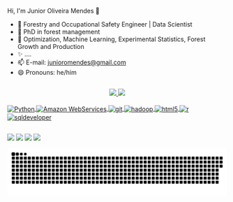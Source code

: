 Hi, I'm Junior Oliveira Mendes 👋

- 🔭 Forestry and Occupational Safety Engineer | Data Scientist
- 🌱 PhD in forest management
- 💬 Optimization, Machine Learning, Experimental Statistics, Forest Growth and Production
- ✨ ....
- 📫 E-mail: junioromendes@gmail.com
- 😄 Pronouns: he/him

##

<div align="center">
  <a href="https://github.com/junioromendes">
  <img height="180em" src="https://github-readme-stats.vercel.app/api?username=junioromendes&show_icons=true&theme=dracula&include_all_commits=true&count_private=true">
  <img height="170em" src="https://github-readme-stats.vercel.app/api/top-langs/?username=junioromendes&layout=compact&langs_count=7&theme=dracula">
</div>

<div style="display: inline_block"><br>
  <img align="center" alt="Python" height="30" width="40" src="https://cdn.jsdelivr.net/gh/devicons/devicon@latest/icons/python/python-original.svg">
  <img align="center" alt="Amazon WebServices" height="30" width="40" src="https://cdn.jsdelivr.net/gh/devicons/devicon@latest/icons/amazonwebservices/amazonwebservices-plain-wordmark.svg">
  <img align="center" alt="git" height="30" width="40" src="https://cdn.jsdelivr.net/gh/devicons/devicon@latest/icons/git/git-plain-wordmark.svg">
  <img align="center" alt="hadoop" height="30" width="40" src="https://cdn.jsdelivr.net/gh/devicons/devicon@latest/icons/hadoop/hadoop-original.svg">
  <img align="center" alt="html5" height="30" width="40" src="https://cdn.jsdelivr.net/gh/devicons/devicon@latest/icons/html5/html5-plain-wordmark.svg">
  <img align="center" alt="r" height="30" width="40" src="https://cdn.jsdelivr.net/gh/devicons/devicon@latest/icons/r/r-plain.svg">
  <img align="center" alt="sqldeveloper" height="30" width="40" src="https://cdn.jsdelivr.net/gh/devicons/devicon@latest/icons/sqldeveloper/sqldeveloper-original.svg">
</div>

##
  <div> 
  <a href="" target="_blank"><img src="https://img.shields.io/badge/YouTube-FF0000?style=for-the-badge&logo=youtube&logoColor=white" target="_blank"></a>
  <a href="" target="_blank"><img src="https://img.shields.io/badge/-Instagram-%23E4405F?style=for-the-badge&logo=instagram&logoColor=white" target="_blank"></a> 
  <a href = "mailto:junioromendes@gmail.com"><img src="https://img.shields.io/badge/-Gmail-%23333?style=for-the-badge&logo=gmail&logoColor=white" target="_blank"></a>
  <a href="https://www.linkedin.com/in/junior-oliveira-mendes-7aaa6136/" target="_blank"><img src="https://img.shields.io/badge/-LinkedIn-%230077B5?style=for-the-badge&logo=linkedin&logoColor=white" target="blank"></a> 
 
  ![Snake animation](https://github.com/junioromendes/junioromendes/blob/output/github-contribution-grid-snake.svg)
 
</div>
